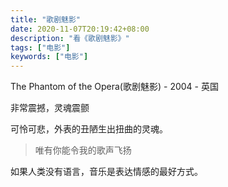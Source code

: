 ```yaml
---
title: "歌剧魅影"
date: 2020-11-07T20:19:42+08:00
description: "看《歌剧魅影》"
tags: ["电影"]
keywords: ["电影"]
---
```


The Phantom of the Opera(歌剧魅影) - 2004 - 英国

非常震撼，灵魂震颤

可怜可悲，外表的丑陋生出扭曲的灵魂。

> 唯有你能令我的歌声飞扬

如果人类没有语言，音乐是表达情感的最好方式。
